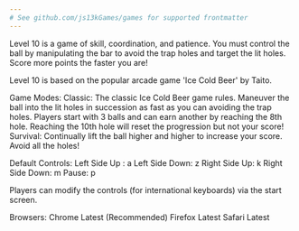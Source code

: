 ```yaml
---
# See github.com/js13kGames/games for supported frontmatter
---
```

Level 10 is a game of skill, coordination, and patience. You must control the ball by manipulating the bar to avoid the trap holes and target the lit holes. Score more points the faster you are!

Level 10 is based on the popular arcade game 'Ice Cold Beer' by Taito.

Game Modes:
Classic: The classic Ice Cold Beer game rules. Maneuver the ball into the lit holes in succession as fast as you can avoiding the trap holes. Players start with 3 balls and can earn another by reaching the 8th hole. Reaching the 10th hole will reset the progression but not your score!
Survival: Continually lift the ball higher and higher to increase your score. Avoid all the holes!

Default Controls:
Left Side Up : a
Left Side Down: z
Right Side Up: k
Right Side Down: m
Pause: p

Players can modify the controls (for international keyboards) via the start screen.

Browsers:
Chrome Latest (Recommended)
Firefox Latest
Safari Latest